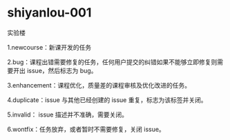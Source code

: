 # shiyanlou-001
实验楼



1.newcourse：新课开发的任务

2.bug：课程出错需要修复的任务，任何用户提交的纠错如果不能够立即修复则需要开出 issue，然后标志为 bug。

3.enhancement：课程优化，质量差的课程审核及优化改进的任务。

4.duplicate：issue 与其他已经创建的 issue 重复，标志为该标签并关闭。

5.invalid： issue 描述并不准确，需要关闭。

6.wontfix：任务放弃，或者暂时不需要修复，关闭 issue。
